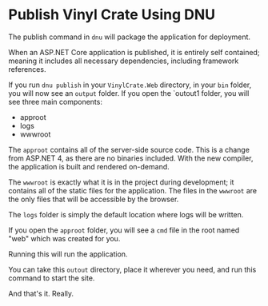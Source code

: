 # Publish Vinyl Crate Using DNU

The publish command in `dnu` will package the application for deployment. 

When an ASP.NET Core application is published, it is entirely self contained; meaning it includes all necessary dependencies, including framework references.

If you run `dnu publish` in your `VinylCrate.Web` directory, in your `bin` folder, you will now see an `output` folder. If you open the `outout1 folder, you will see three main components:

* approot
* logs
* wwwroot

The `approot` contains all of the server-side source code. This is a change from ASP.NET 4, as there are no binaries included. With the new compiler, the application is built and rendered on-demand.

The `wwwroot` is exactly what it is in the project during development; it contains all of the static files for the application. The files in the `wwwroot` are the only files that will be accessible by the browser.

The `logs` folder is simply the default location where logs will be written.

If you open the `approot` folder, you will see a `cmd` file in the root named "web" which was created for you.

Running this will run the application.

You can take this `outout` directory, place it wherever you need, and run this command to start the site.

And that's it. Really.